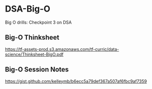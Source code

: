 # DSA-Big-O
Big O drills: Checkpoint 3 on DSA

## Big-O Thinksheet 
https://tf-assets-prod.s3.amazonaws.com/tf-curric/data-science/Thinksheet-BigO.pdf

## Big-O Session Notes
https://gist.github.com/kelleymb/b6ecc5a79def367a507af6fbc9af7359
